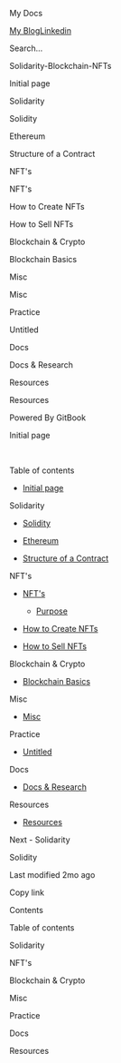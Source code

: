 <a href="https://bryan-guner.gitbook.io/my-docs/v/solidarity-blockchain-nfts/" class="css-4rbku5 css-1dbjc4n r-1awozwy r-1loqt21 r-18u37iz r-1otgn73 r-1i6wzkk r-lrvibr"></a>

<span class="css-901oao css-16my406 css-vcwn7f" aria-label="My Docs" data-rnw-int-class="nearest_246__260-4682_">My Docs</span>

<a href="https://bgoonz-blog.netlify.app/" class="css-4rbku5 css-901oao css-cens5h r-1rvnzad r-1loqt21 r-gg6oyi r-ubezar r-majxgm r-135wba7 r-ymttw5">My Blog</a><a href="https://www.linkedin.com/in/bryan-guner-046199128/" class="css-4rbku5 css-901oao css-cens5h r-1rvnzad r-1loqt21 r-gg6oyi r-ubezar r-majxgm r-135wba7 r-ymttw5">Linkedin</a>

Search…

<span class="css-901oao css-16my406 css-vcwn7f">Solidarity-Blockchain-NFTs</span>

<a href="https://bryan-guner.gitbook.io/my-docs/v/solidarity-blockchain-nfts/" class="css-4rbku5 css-1dbjc4n r-1awozwy r-14lw9ot r-156hn8l r-rs99b7 r-1loqt21 r-18u37iz r-15ysp7h r-ymttw5 r-1otgn73 r-1i6wzkk r-lrvibr"></a>

Initial page

Solidarity

<a href="https://bryan-guner.gitbook.io/my-docs/v/solidarity-blockchain-nfts/solidarity/solidity" class="css-4rbku5 css-1dbjc4n r-1awozwy r-42olwf r-rs99b7 r-1loqt21 r-18u37iz r-15ysp7h r-ymttw5 r-1otgn73 r-1i6wzkk r-lrvibr"></a>

Solidity

<a href="https://bryan-guner.gitbook.io/my-docs/v/solidarity-blockchain-nfts/solidarity/ethereum" class="css-4rbku5 css-1dbjc4n r-1awozwy r-42olwf r-rs99b7 r-1loqt21 r-18u37iz r-15ysp7h r-ymttw5 r-1otgn73 r-1i6wzkk r-lrvibr"></a>

Ethereum

<a href="https://bryan-guner.gitbook.io/my-docs/v/solidarity-blockchain-nfts/solidarity/structure-of-a-contract" class="css-4rbku5 css-1dbjc4n r-1awozwy r-42olwf r-rs99b7 r-1loqt21 r-18u37iz r-15ysp7h r-ymttw5 r-1otgn73 r-1i6wzkk r-lrvibr"></a>

Structure of a Contract

NFT's

<a href="https://bryan-guner.gitbook.io/my-docs/v/solidarity-blockchain-nfts/nfts/untitled" class="css-4rbku5 css-1dbjc4n r-1awozwy r-42olwf r-rs99b7 r-1loqt21 r-18u37iz r-15ysp7h r-ymttw5 r-1otgn73 r-1i6wzkk r-lrvibr"></a>

NFT's

<a href="https://bryan-guner.gitbook.io/my-docs/v/solidarity-blockchain-nfts/nfts/how-to-create-nfts" class="css-4rbku5 css-1dbjc4n r-1awozwy r-42olwf r-rs99b7 r-1loqt21 r-18u37iz r-15ysp7h r-ymttw5 r-1otgn73 r-1i6wzkk r-lrvibr"></a>

How to Create NFTs

<a href="https://bryan-guner.gitbook.io/my-docs/v/solidarity-blockchain-nfts/nfts/how-to-sell-nfts" class="css-4rbku5 css-1dbjc4n r-1awozwy r-42olwf r-rs99b7 r-1loqt21 r-18u37iz r-15ysp7h r-ymttw5 r-1otgn73 r-1i6wzkk r-lrvibr"></a>

How to Sell NFTs

Blockchain & Crypto

<a href="https://bryan-guner.gitbook.io/my-docs/v/solidarity-blockchain-nfts/blockchain-and-crypto/untitled" class="css-4rbku5 css-1dbjc4n r-1awozwy r-42olwf r-rs99b7 r-1loqt21 r-18u37iz r-15ysp7h r-ymttw5 r-1otgn73 r-1i6wzkk r-lrvibr"></a>

Blockchain Basics

Misc

<a href="https://bryan-guner.gitbook.io/my-docs/v/solidarity-blockchain-nfts/misc/untitled" class="css-4rbku5 css-1dbjc4n r-1awozwy r-42olwf r-rs99b7 r-1loqt21 r-18u37iz r-15ysp7h r-ymttw5 r-1otgn73 r-1i6wzkk r-lrvibr"></a>

Misc

Practice

<a href="https://bryan-guner.gitbook.io/my-docs/v/solidarity-blockchain-nfts/practice/untitled" class="css-4rbku5 css-1dbjc4n r-1awozwy r-42olwf r-rs99b7 r-1loqt21 r-18u37iz r-15ysp7h r-ymttw5 r-1otgn73 r-1i6wzkk r-lrvibr"></a>

Untitled

Docs

<a href="https://bryan-guner.gitbook.io/my-docs/v/solidarity-blockchain-nfts/docs/untitled" class="css-4rbku5 css-1dbjc4n r-1awozwy r-42olwf r-rs99b7 r-1loqt21 r-18u37iz r-15ysp7h r-ymttw5 r-1otgn73 r-1i6wzkk r-lrvibr"></a>

Docs & Research

Resources

<a href="https://bryan-guner.gitbook.io/my-docs/v/solidarity-blockchain-nfts/resources/untitled" class="css-4rbku5 css-1dbjc4n r-1awozwy r-42olwf r-rs99b7 r-1loqt21 r-18u37iz r-15ysp7h r-ymttw5 r-1otgn73 r-1i6wzkk r-lrvibr"></a>

Resources

Powered By <span class="css-901oao css-16my406 r-b88u0q">GitBook</span>

Initial page

<span data-key="013a7c7d50b4489cab30c304d6affaa1"><span data-offset-key="013a7c7d50b4489cab30c304d6affaa1:0"><span data-slate-zero-width="n">​</span></span></span>

<span data-key="9796fe5ec4144323a489aa74c189b331"><span data-offset-key="9796fe5ec4144323a489aa74c189b331:0">Table of contents</span></span>

- <span data-key="57ad3ebb681c48198fdc1dd2eae7592f"><span data-offset-key="57ad3ebb681c48198fdc1dd2eae7592f:0"><span data-slate-zero-width="z">​</span></span></span><a href="https://github.com/bgoonz/NFTs-n-Blockchain/blob/master/README.md" class="css-4rbku5 css-1dbjc4n r-1loqt21 r-1471scf r-1otgn73 r-1i6wzkk r-lrvibr"><span data-key="59149508c81b453e930c91523d08a56a" data-rnw-int-class="nearest_260-4682_262-4683-240__"><span data-key="4ff1bb015f7047a3858894448c3662a6"><span data-offset-key="4ff1bb015f7047a3858894448c3662a6:0">Initial page</span></span></span></a><span data-key="b29c6dc3c2344d95a73021858c21f527"><span data-offset-key="b29c6dc3c2344d95a73021858c21f527:0"><span data-slate-zero-width="z">​</span></span></span>

<span data-key="2da78d159c5e417f93dec5345aee4b72"><span data-offset-key="2da78d159c5e417f93dec5345aee4b72:0">Solidarity</span></span>

- <span data-key="defbc77fd8e348d297678fcac6880b06"><span data-offset-key="defbc77fd8e348d297678fcac6880b06:0"><span data-slate-zero-width="z">​</span></span></span><a href="https://github.com/bgoonz/NFTs-n-Blockchain/blob/master/solidarity/solidity.md" class="css-4rbku5 css-1dbjc4n r-1loqt21 r-1471scf r-1otgn73 r-1i6wzkk r-lrvibr"><span data-key="71d449e3ba92448fb7a66454fe49fa84" data-rnw-int-class="nearest_260-4682_262-4683-240__"><span data-key="55a6272891e74116b177a26bd548f7b3"><span data-offset-key="55a6272891e74116b177a26bd548f7b3:0">Solidity</span></span></span></a><span data-key="76a5da2a565c46ff97399271665e3752"><span data-offset-key="76a5da2a565c46ff97399271665e3752:0"><span data-slate-zero-width="z">​</span></span></span>

- <span data-key="80aa6d5ab0064afea43d6a1d9979fbaa"><span data-offset-key="80aa6d5ab0064afea43d6a1d9979fbaa:0"><span data-slate-zero-width="z">​</span></span></span><a href="https://github.com/bgoonz/NFTs-n-Blockchain/blob/master/solidarity/ethereum.md" class="css-4rbku5 css-1dbjc4n r-1loqt21 r-1471scf r-1otgn73 r-1i6wzkk r-lrvibr"><span data-key="9865f2162d8c4721ae4a6849ee7ffae7" data-rnw-int-class="nearest_260-4682_262-4683-240__"><span data-key="7bd03bb5db5e4b1f8f2ad6e741e31707"><span data-offset-key="7bd03bb5db5e4b1f8f2ad6e741e31707:0">Ethereum</span></span></span></a><span data-key="808668ab9c154884acc263cf9955c59f"><span data-offset-key="808668ab9c154884acc263cf9955c59f:0"><span data-slate-zero-width="z">​</span></span></span>

- <span data-key="fb4839d18bd3498795946abc15e77885"><span data-offset-key="fb4839d18bd3498795946abc15e77885:0"><span data-slate-zero-width="z">​</span></span></span><a href="https://github.com/bgoonz/NFTs-n-Blockchain/blob/master/solidarity/structure-of-a-contract.md" class="css-4rbku5 css-1dbjc4n r-1loqt21 r-1471scf r-1otgn73 r-1i6wzkk r-lrvibr"><span data-key="668e5abc09d04c1a9fe7adefcbd815cd" data-rnw-int-class="nearest_260-4682_262-4683-240__"><span data-key="befa1ae9ba5f49848eb659c284adeb1c"><span data-offset-key="befa1ae9ba5f49848eb659c284adeb1c:0">Structure of a Contract</span></span></span></a><span data-key="a00a26b5de484d5abcfe03c887c81c6d"><span data-offset-key="a00a26b5de484d5abcfe03c887c81c6d:0"><span data-slate-zero-width="z">​</span></span></span>

<span data-key="09e3a6d770d94985a0ba0a6133dcfeb9"><span data-offset-key="09e3a6d770d94985a0ba0a6133dcfeb9:0">NFT's</span></span>

- <span data-key="4813a24ba5ea4a52bd90be6146ad1ec9"><span data-offset-key="4813a24ba5ea4a52bd90be6146ad1ec9:0"><span data-slate-zero-width="z">​</span></span></span><a href="https://github.com/bgoonz/NFTs-n-Blockchain/blob/master/nfts/untitled/README.md" class="css-4rbku5 css-1dbjc4n r-1loqt21 r-1471scf r-1otgn73 r-1i6wzkk r-lrvibr"><span data-key="23b61459f4964b11b9d187c3b707a010" data-rnw-int-class="nearest_260-4682_262-4683-240__"><span data-key="812f3938fc37411d9b0255e423d24550"><span data-offset-key="812f3938fc37411d9b0255e423d24550:0">NFT's</span></span></span></a><span data-key="eb9cd5a888244e4f936014d09850318d"><span data-offset-key="eb9cd5a888244e4f936014d09850318d:0"><span data-slate-zero-width="z">​</span></span></span>

  - <span data-key="755a5919914b4f9c9c04ca0b361d3bb8"><span data-offset-key="755a5919914b4f9c9c04ca0b361d3bb8:0"><span data-slate-zero-width="z">​</span></span></span><a href="https://github.com/bgoonz/NFTs-n-Blockchain/blob/master/nfts/untitled/purpose.md" class="css-4rbku5 css-1dbjc4n r-1loqt21 r-1471scf r-1otgn73 r-1i6wzkk r-lrvibr"><span data-key="c219003e2b974cdc82c21b47c19e33de" data-rnw-int-class="nearest_260-4682_262-4683-240__"><span data-key="e560111440944f70bbc5b9109beaed7c"><span data-offset-key="e560111440944f70bbc5b9109beaed7c:0">Purpose</span></span></span></a><span data-key="173d29ac9e4f4b6cb7f82a776d9f96df"><span data-offset-key="173d29ac9e4f4b6cb7f82a776d9f96df:0"><span data-slate-zero-width="z">​</span></span></span>

- <span data-key="606d4112b65442ac8856956b36a7be10"><span data-offset-key="606d4112b65442ac8856956b36a7be10:0"><span data-slate-zero-width="z">​</span></span></span><a href="https://github.com/bgoonz/NFTs-n-Blockchain/blob/master/nfts/how-to-create-nfts.md" class="css-4rbku5 css-1dbjc4n r-1loqt21 r-1471scf r-1otgn73 r-1i6wzkk r-lrvibr"><span data-key="1a54a810d954459b84e638accd068ab9" data-rnw-int-class="nearest_260-4682_262-4683-240__"><span data-key="9ea1b9db025e41bf9d23306395e6a24c"><span data-offset-key="9ea1b9db025e41bf9d23306395e6a24c:0">How to Create NFTs</span></span></span></a><span data-key="08d2be688b964cfdb790831447f85280"><span data-offset-key="08d2be688b964cfdb790831447f85280:0"><span data-slate-zero-width="z">​</span></span></span>

- <span data-key="e3e60ade8d0b46c3b1a9b66cb4ef945b"><span data-offset-key="e3e60ade8d0b46c3b1a9b66cb4ef945b:0"><span data-slate-zero-width="z">​</span></span></span><a href="https://github.com/bgoonz/NFTs-n-Blockchain/blob/master/nfts/how-to-sell-nfts.md" class="css-4rbku5 css-1dbjc4n r-1loqt21 r-1471scf r-1otgn73 r-1i6wzkk r-lrvibr"><span data-key="7fdf3af389b445fdb0ec101b96f79dc5" data-rnw-int-class="nearest_260-4682_262-4683-240__"><span data-key="580df37254974198ae7054d0e1bbffa9"><span data-offset-key="580df37254974198ae7054d0e1bbffa9:0">How to Sell NFTs</span></span></span></a><span data-key="6da20a1c1c894269a9346cba478f9a41"><span data-offset-key="6da20a1c1c894269a9346cba478f9a41:0"><span data-slate-zero-width="z">​</span></span></span>

<span data-key="e549f3f5e9d24530ab9acb21d6991151"><span data-offset-key="e549f3f5e9d24530ab9acb21d6991151:0">Blockchain & Crypto</span></span>

- <span data-key="a55d6ee1b45e49a8911b3ea167a6c7c7"><span data-offset-key="a55d6ee1b45e49a8911b3ea167a6c7c7:0"><span data-slate-zero-width="z">​</span></span></span><a href="https://github.com/bgoonz/NFTs-n-Blockchain/blob/master/blockchain-and-crypto/untitled.md" class="css-4rbku5 css-1dbjc4n r-1loqt21 r-1471scf r-1otgn73 r-1i6wzkk r-lrvibr"><span data-key="11694feb834f439c86cfa8a3ca68568c" data-rnw-int-class="nearest_260-4682_262-4683-240__"><span data-key="2a7ed41758e44f7f87aba620ff5fca62"><span data-offset-key="2a7ed41758e44f7f87aba620ff5fca62:0">Blockchain Basics</span></span></span></a><span data-key="bf653544177c41f3a4bf6d6f015f7c27"><span data-offset-key="bf653544177c41f3a4bf6d6f015f7c27:0"><span data-slate-zero-width="z">​</span></span></span>

<span data-key="b171faf5c5824160a9cb5267e0840be4"><span data-offset-key="b171faf5c5824160a9cb5267e0840be4:0">Misc</span></span>

- <span data-key="6640dedeb1924333a7db217ec7941bd9"><span data-offset-key="6640dedeb1924333a7db217ec7941bd9:0"><span data-slate-zero-width="z">​</span></span></span><a href="https://github.com/bgoonz/NFTs-n-Blockchain/blob/master/misc/untitled.md" class="css-4rbku5 css-1dbjc4n r-1loqt21 r-1471scf r-1otgn73 r-1i6wzkk r-lrvibr"><span data-key="b00f22863b704923b10684cdd152adda" data-rnw-int-class="nearest_260-4682_262-4683-240__"><span data-key="1137548402174db586231c1335986961"><span data-offset-key="1137548402174db586231c1335986961:0">Misc</span></span></span></a><span data-key="36ef532ed3f34ffeb35c93d6e3d7492d"><span data-offset-key="36ef532ed3f34ffeb35c93d6e3d7492d:0"><span data-slate-zero-width="z">​</span></span></span>

<span data-key="d3eb055193644e56b2c8992d0d170306"><span data-offset-key="d3eb055193644e56b2c8992d0d170306:0">Practice</span></span>

- <span data-key="9a9ef45afe9b4d1fbd1df47967bcc2c8"><span data-offset-key="9a9ef45afe9b4d1fbd1df47967bcc2c8:0"><span data-slate-zero-width="z">​</span></span></span><a href="https://github.com/bgoonz/NFTs-n-Blockchain/blob/master/practice/untitled.md" class="css-4rbku5 css-1dbjc4n r-1loqt21 r-1471scf r-1otgn73 r-1i6wzkk r-lrvibr"><span data-key="359fe9f285ce4c0da8bb57adbcff4628" data-rnw-int-class="nearest_260-4682_262-4683-240__"><span data-key="7ceb9470b9604881a0524b27b9211c8a"><span data-offset-key="7ceb9470b9604881a0524b27b9211c8a:0">Untitled</span></span></span></a><span data-key="5e50bc9430ee4b37ab31a7996ed67a57"><span data-offset-key="5e50bc9430ee4b37ab31a7996ed67a57:0"><span data-slate-zero-width="z">​</span></span></span>

<span data-key="f652dddcaee246caa98b6805daf390bd"><span data-offset-key="f652dddcaee246caa98b6805daf390bd:0">Docs</span></span>

- <span data-key="60627d716aa4488ab6854c5ced49971b"><span data-offset-key="60627d716aa4488ab6854c5ced49971b:0"><span data-slate-zero-width="z">​</span></span></span><a href="https://github.com/bgoonz/NFTs-n-Blockchain/blob/master/docs/untitled.md" class="css-4rbku5 css-1dbjc4n r-1loqt21 r-1471scf r-1otgn73 r-1i6wzkk r-lrvibr"><span data-key="738824b7a367422e803c9caf3b2bd037" data-rnw-int-class="nearest_260-4682_262-4683-240__"><span data-key="9fdf268e9f324b079ceb810ebb623552"><span data-offset-key="9fdf268e9f324b079ceb810ebb623552:0">Docs &amp; Research</span></span></span></a><span data-key="1b909d1814134902bfd9d4f8f3311187"><span data-offset-key="1b909d1814134902bfd9d4f8f3311187:0"><span data-slate-zero-width="z">​</span></span></span>

<span data-key="ed459137f2c64da781fe30f1f0d891ff"><span data-offset-key="ed459137f2c64da781fe30f1f0d891ff:0">Resources</span></span>

- <span data-key="85bbf8217a9a43eb981211cc4cb58562"><span data-offset-key="85bbf8217a9a43eb981211cc4cb58562:0"><span data-slate-zero-width="z">​</span></span></span><a href="https://github.com/bgoonz/NFTs-n-Blockchain/blob/master/resources/untitled.md" class="css-4rbku5 css-1dbjc4n r-1loqt21 r-1471scf r-1otgn73 r-1i6wzkk r-lrvibr"><span data-key="48c2f4748d7b44e18053911ab3f776ec" data-rnw-int-class="nearest_260-4682_262-4683-240__"><span data-key="57ac3b10aec3456cb96a465ff2518ea3"><span data-offset-key="57ac3b10aec3456cb96a465ff2518ea3:0">Resources</span></span></span></a><span data-key="5c13d255e53043e392fc1ce7dbaf91a4"><span data-offset-key="5c13d255e53043e392fc1ce7dbaf91a4:0"><span data-slate-zero-width="z">​</span></span></span>

<a href="https://bryan-guner.gitbook.io/my-docs/v/solidarity-blockchain-nfts/solidarity/solidity" class="css-4rbku5 css-1dbjc4n r-1awozwy r-14lw9ot r-190qawg r-z2wwpe r-rs99b7 r-4dj0k7 r-1loqt21 r-1quu1zo r-1ro0kt6 r-18u37iz r-16y2uox r-1wbh5a2 r-nsbfu8 r-1otgn73 r-1i6wzkk r-lrvibr"></a>

Next - Solidarity

Solidity

Last modified <span class="css-901oao css-16my406" aria-label="2021-09-12 02:28 UTC">2mo ago</span>

Copy link

Contents

<a href="https://bryan-guner.gitbook.io/my-docs/v/solidarity-blockchain-nfts/#table-of-contents" class="css-4rbku5 css-1dbjc4n r-855088 r-dwliz8 r-1loqt21 r-18u37iz r-lqms97 r-dnmrzs r-iphfwy r-1guathk r-1h8ys4a r-1otgn73 r-1i6wzkk r-lrvibr r-7xmw5f"></a>

Table of contents

<a href="https://bryan-guner.gitbook.io/my-docs/v/solidarity-blockchain-nfts/#solidarity" class="css-4rbku5 css-1dbjc4n r-855088 r-dwliz8 r-1loqt21 r-18u37iz r-lqms97 r-dnmrzs r-iphfwy r-1guathk r-1h8ys4a r-1otgn73 r-1i6wzkk r-lrvibr r-7xmw5f"></a>

Solidarity

<a href="https://bryan-guner.gitbook.io/my-docs/v/solidarity-blockchain-nfts/#nfts" class="css-4rbku5 css-1dbjc4n r-855088 r-dwliz8 r-1loqt21 r-18u37iz r-lqms97 r-dnmrzs r-iphfwy r-1guathk r-1h8ys4a r-1otgn73 r-1i6wzkk r-lrvibr r-7xmw5f"></a>

NFT's

<a href="https://bryan-guner.gitbook.io/my-docs/v/solidarity-blockchain-nfts/#blockchain-and-crypto" class="css-4rbku5 css-1dbjc4n r-855088 r-dwliz8 r-1loqt21 r-18u37iz r-lqms97 r-dnmrzs r-iphfwy r-1guathk r-1h8ys4a r-1otgn73 r-1i6wzkk r-lrvibr r-7xmw5f"></a>

Blockchain & Crypto

<a href="https://bryan-guner.gitbook.io/my-docs/v/solidarity-blockchain-nfts/#misc" class="css-4rbku5 css-1dbjc4n r-855088 r-dwliz8 r-1loqt21 r-18u37iz r-lqms97 r-dnmrzs r-iphfwy r-1guathk r-1h8ys4a r-1otgn73 r-1i6wzkk r-lrvibr r-7xmw5f"></a>

Misc

<a href="https://bryan-guner.gitbook.io/my-docs/v/solidarity-blockchain-nfts/#practice" class="css-4rbku5 css-1dbjc4n r-855088 r-dwliz8 r-1loqt21 r-18u37iz r-lqms97 r-dnmrzs r-iphfwy r-1guathk r-1h8ys4a r-1otgn73 r-1i6wzkk r-lrvibr r-7xmw5f"></a>

Practice

<a href="https://bryan-guner.gitbook.io/my-docs/v/solidarity-blockchain-nfts/#docs" class="css-4rbku5 css-1dbjc4n r-855088 r-dwliz8 r-1loqt21 r-18u37iz r-lqms97 r-dnmrzs r-iphfwy r-1guathk r-1h8ys4a r-1otgn73 r-1i6wzkk r-lrvibr r-7xmw5f"></a>

Docs

<a href="https://bryan-guner.gitbook.io/my-docs/v/solidarity-blockchain-nfts/#resources" class="css-4rbku5 css-1dbjc4n r-855088 r-dwliz8 r-1loqt21 r-18u37iz r-lqms97 r-dnmrzs r-iphfwy r-1guathk r-1h8ys4a r-1otgn73 r-1i6wzkk r-lrvibr r-7xmw5f"></a>

Resources

